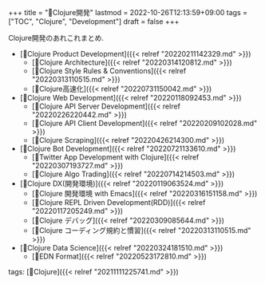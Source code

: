 +++
title = "📂Clojure開発"
lastmod = 2022-10-26T12:13:59+09:00
tags = ["TOC", "Clojure", "Development"]
draft = false
+++

Clojure開発のあれこれまとめ.

-   [📝Clojure Product Development]({{< relref "20220211142329.md" >}})
    -   [📝Clojure Architecture]({{< relref "20220314120812.md" >}})
    -   [📝Clojure Style Rules & Conventions]({{< relref "20220313110515.md" >}})
    -   [📝Clojure高速化]({{< relref "20220731150042.md" >}})
-   [📝Clojure Web Development]({{< relref "20220118092453.md" >}})
    -   [📝Clojure API Server Development]({{< relref "20220226220442.md" >}})
    -   [📝Clojure API Client Development]({{< relref "20220209102028.md" >}})
    -   [📝Clojure Scraping]({{< relref "20220426214300.md" >}})
-   [📝Clojure Bot Development]({{< relref "20220721133610.md" >}})
    -   [📝Twitter App Development with Clojure]({{< relref "20220307193727.md" >}})
    -   [📝Clojure Algo Trading]({{< relref "20220714214503.md" >}})
-   [📝Clojure DX(開発環境)]({{< relref "20220119063524.md" >}})
    -   [📝Clojure 開発環境 with Emacs]({{< relref "20220316151158.md" >}})
    -   [📝Clojure REPL Driven Development(RDD)]({{< relref "20220117205249.md" >}})
    -   [📝Clojure デバッグ]({{< relref "20220309085644.md" >}})
    -   [📝Clojure コーディング規約と慣習]({{< relref "20220313110515.md" >}})
-   [📝Clojure Data Science]({{< relref "20220324181510.md" >}})
    -   [📝EDN Format]({{< relref "20220523172810.md" >}})

tags: [🔖Clojure]({{< relref "20211111225741.md" >}})
